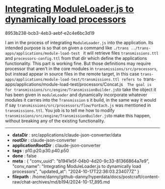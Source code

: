 # [Integrating ModuleLoader.js to dynamically load processors](https://claude.ai/chat/b1941e5f-04b0-4d20-9c33-81366864a7e9)

8953b238-bcb3-4eb3-aebf-e2c4e6bc3d19

I am in the process of integrating `ModuleLoader.js` into the application. Its intended purpose is so that on given a command like `./trans ../trans-apps/applications/module-load-test ` it will retrieve files `transmissions.ttl` and `processors-config.ttl` from that dir which define the applications functionality. This part is working fine. But those definitions may require  processor that aren't in the core modules in `transmissions/src/processors`​, but instead appear in source files in the remote target, in this case `trans-apps/applications/module-load-test/transmissions.ttl refers to `trans-apps/applications/module-load-test/processors/Concat.js`  The goal is for transmissions/src/engine/TransmissionBuilder.js`​to take the object it has been given in `moduleLoader` and dynamically incorporate whatever modules it carries into the `Transmission` s it build, in the same way it would if say `transmissions/src/processors/flow/ForEach.js`​ was mentioned in `transmissions.ttl`. You job is to tell me how to modify `transmissions/src/engine/TransmissionBuilder.js`​to make this happen, without breaking any of the existing functionality.

---

* **dataDir** : src/applications/claude-json-converter/data
* **rootDir** : claude-json-converter
* **applicationRootDir** : claude-json-converter
* **tags** : p10.p20.p30.p40.p50
* **done** : false
* **meta** : {
  "conv_uuid": "b1941e5f-04b0-4d20-9c33-81366864a7e9",
  "conv_name": "Integrating ModuleLoader.js to dynamically load processors",
  "updated_at": "2024-10-17T22:36:03.234077Z"
}
* **filepath** : /home/danny/github-danny/hyperdata/docs/postcraft/content-raw/chat-archives/md/b194/2024-10-17_895.md